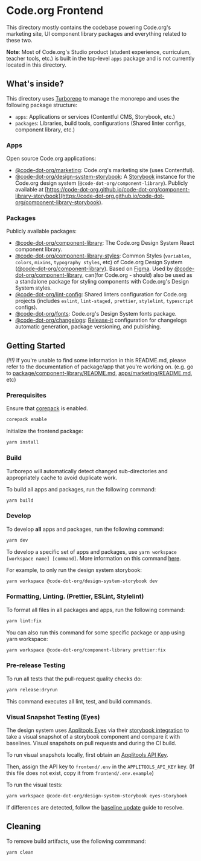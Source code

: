# Code.org Frontend

This directory mostly contains the codebase powering Code.org's marketing site, UI component library packages and
everything related to these two.

**Note**: Most of Code.org's Studio product (student experience, curriculum, teacher tools, etc.) is built in the
top-level `apps` package and is not currently located in this directory.

## What's inside?

This directory uses [Turborepo](https://turbo.build/) to manage the monorepo and uses the following package structure:

- `apps`: Applications or services (Contentful CMS, Storybook, etc.)
- `packages`: Libraries, build tools, configurations (Shared linter configs, component library, etc.)

### Apps

Open source Code.org applications:

- [@code-dot-org/marketing](apps/marketing): Code.org's marketing site (uses Contentful).
- [@code-dot-org/design-system-storybook](apps/design-system-storybook): A [Storybook](https://storybook.js.org/)
  instance for the Code.org design system (`@code-dot-org/component-library`). Publicly available at
  [https://code-dot-org.github.io/code-dot-org/component-library-storybook](https://code-dot-org.github.io/code-dot-org/component-library-storybook).

### Packages

Publicly available packages:

- [@code-dot-org/component-library](packages/component-library): The Code.org Design System React component library.
- [@code-dot-org/component-library-styles](packages/component-library-styles): Common Styles
  (`variables`, `colors`, `mixins`, `typography styles`, etc) of Code.org Design System
  ([@code-dot-org/component-library](packages/component-library)). Based on [Figma](https://www.figma.com/design/NIVcvUgU3WmXpAmp9U2vVy/DSCO-Variables?node-id=2925-33951&m=dev).
  Used by [@code-dot-org/component-library](packages/component-library), can(for Code.org - should) also be used as
  a standalone package for styling components with Code.org's Design System styles.
- [@code-dot-org/lint-config](packages/lint-config): Shared linters configuration for Code.org projects
  (includes `eslint`, `lint-staged,` `prettier`, `stylelint`, `typescript` configs).
- [@code-dot-org/fonts](packages/fonts): Code.org's Design System fonts package.
- [@code-dot-org/changelogs](packages/changelogs): [Release-it](https://github.com/release-it/release-it)
  configuration for changelogs automatic generation, package versioning, and publishing.

## Getting Started

_(!!!)_ If you're unable to find some information in this README.md, please refer to the documentation of package/app
that you're working on. (e.g. go to [package/component-library/README.md](packages/component-library/README.md),
[apps/marketing/README.md](apps/marketing/README.md), etc)

### Prerequisites

Ensure that [corepack](https://nodejs.org/api/corepack.html) is enabled.

```bash
corepack enable
```

Initialize the frontend package:

```bash
yarn install
```

### Build

Turborepo will automatically detect changed sub-directories and appropriately cache to avoid duplicate work.

To build all apps and packages, run the following command:

```bash
yarn build
```

### Develop

To develop **all** apps and packages, run the following command:

```bash
yarn dev
```

To develop a specific set of apps and packages, use `yarn workspace [workspace name] [command]`.
More information on this command [here](https://yarnpkg.com/cli/workspace).

For example, to only run the design system storybook:

```bash
yarn workspace @code-dot-org/design-system-storybook dev
```

### Formatting, Linting. (Prettier, ESLint, Stylelint)

To format all files in all packages and apps, run the following command:

```bash
yarn lint:fix
```

You can also run this command for some specific package or app using yarn workspace:

```bash
yarn workspace @code-dot-org/component-library prettier:fix
```

### Pre-release Testing

To run all tests that the pull-request quality checks do:

```bash
yarn release:dryrun
```

This command executes all lint, test, and build commands.

### Visual Snapshot Testing (Eyes)

The design system uses [Applitools Eyes](https://applitools.com/platform/eyes/) via their [storybook integration](https://applitools.com/tutorials/sdks/storybook) to take a visual snapshot of
a storybook component and
compare it with baselines. Visual snapshots on pull requests and during the CI build.

To run visual snapshots locally, first obtain an [Applitools API Key](https://applitools.com/docs/topics/overview/obtain-api-key.html).

Then, assign the API key to `frontend/.env` in the `APPLITOOLS_API_KEY` key. (If this file does not exist,
copy it from `frontend/.env.example`)

To run the visual tests:

```bash
yarn workspace @code-dot-org/design-system-storybook eyes-storybook
```

If differences are detected, follow the [baseline update](https://applitools.com/docs/topics/overview/overview-reviewing-test-results.html) guide to resolve.

## Cleaning

To remove build artifacts, use the following commmand:

```bash
yarn clean
```
